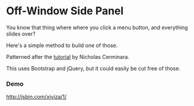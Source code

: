 # Off-Window Side Panel

You know that thing where where you click a menu button, and everything slides over?

Here's a simple method to build one of those.

Patterned after the [tutorial](http://scotch.io/tutorials/off-canvas-menus-with-css3-transitions-and-transforms) by Nicholas Cerminara.

This uses Bootstrap and jQuery, but it could easily be cut free of those.

### Demo
http://jsbin.com/xiviza/1/

